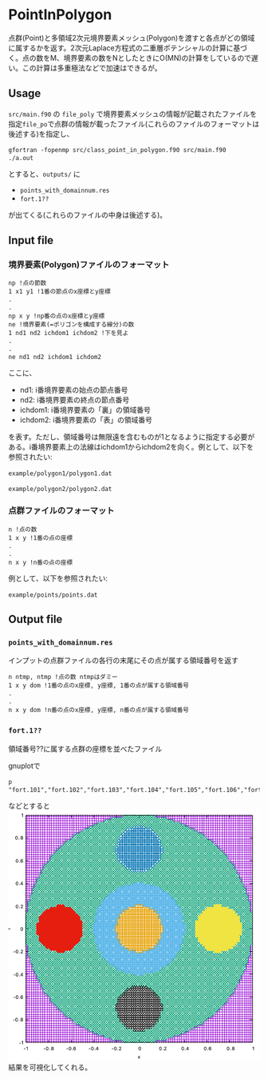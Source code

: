 # PointInPolygon
点群(Point)と多領域2次元境界要素メッシュ(Polygon)を渡すと各点がどの領域に属するかを返す。2次元Laplace方程式の二重層ポテンシャルの計算に基づく。点の数をM、境界要素の数をNとしたときにO(MN)の計算をしているので遅い。この計算は多重極法などで加速はできるが。

## Usage
``src/main.f90`` の ``file_poly`` で境界要素メッシュの情報が記載されたファイルを指定``file_po``で点群の情報が載ったファイル(これらのファイルのフォーマットは後述する)を指定し、
~~~shell
gfortran -fopenmp src/class_point_in_polygon.f90 src/main.f90   
./a.out
~~~
とすると、``outputs/`` に

- ``points_with_domainnum.res``
- ``fort.1?? ``

が出てくる(これらのファイルの中身は後述する)。

## Input file
### 境界要素(Polygon)ファイルのフォーマット
~~~
np !点の節数
1 x1 y1 !1番の節点のx座標とy座標
.
.
np x y !np番の点のx座標とy座標
ne !境界要素(=ポリゴンを構成する線分)の数
1 nd1 nd2 ichdom1 ichdom2 !下を見よ
.
.
ne nd1 nd2 ichdom1 ichdom2 
~~~
ここに、
- nd1: i番境界要素の始点の節点番号
- nd2: i番境界要素の終点の節点番号
- ichdom1: i番境界要素の「裏」の領域番号
- ichdom2: i番境界要素の「表」の領域番号

を表す。ただし、領域番号は無限遠を含むものが1となるように指定する必要がある。i番境界要素上の法線はichdom1からichdom2を向く。例として、以下を参照されたい: 

``example/polygon1/polygon1.dat``

``example/polygon2/polygon2.dat``

### 点群ファイルのフォーマット
~~~
n !点の数
1 x y !1番の点の座標
.
.
n x y !n番の点の座標
~~~
例として、以下を参照されたい: 

``example/points/points.dat``

## Output file
### ``points_with_domainnum.res``
インプットの点群ファイルの各行の末尾にその点が属する領域番号を返す
~~~
n ntmp, ntmp !点の数 ntmpはダミー
1 x y dom !1番の点のx座標, y座標, 1番の点が属する領域番号
.
.
n x y dom !n番の点のx座標, y座標, n番の点が属する領域番号
~~~

### ``fort.1?? ``
領域番号??に属する点群の座標を並べたファイル

gnuplotで
~~~
p "fort.101","fort.102","fort.103","fort.104","fort.105","fort.106","fort.107","fort.108"
~~~
などとすると![領域ごとの点群](./outputs/example1.png)結果を可視化してくれる。